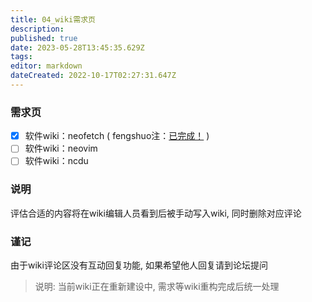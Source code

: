 ```yaml
---
title: 04_wiki需求页
description: 
published: true
date: 2023-05-28T13:45:35.629Z
tags: 
editor: markdown
dateCreated: 2022-10-17T02:27:31.647Z
---
```


### 需求页

- [x] 软件wiki：neofetch ( fengshuo注：[已完成！](https://wiki.deepin.org/zh/01_%E8%BD%AF%E4%BB%B6wiki/01_%E5%91%BD%E4%BB%A4%E8%A1%8C%E8%BD%AF%E4%BB%B6/neofetch) )
- [ ] 软件wiki：neovim
- [ ] 软件wiki：ncdu

### 说明

评估合适的内容将在wiki编辑人员看到后被手动写入wiki, 同时删除对应评论

### 谨记

由于wiki评论区没有互动回复功能, 如果希望他人回复请到论坛提问

> 说明: 当前wiki正在重新建设中, 需求等wiki重构完成后统一处理
